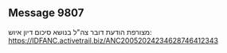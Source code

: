 ## Message 9807

מצורפת הודעת דובר צה"ל בנושא סיכום דיון איוש: https://IDFANC.activetrail.biz/ANC20052024234628746412343

